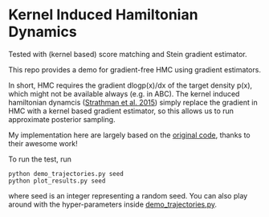 # Kernel Induced Hamiltonian Dynamics

Tested with (kernel based) score matching and Stein gradient estimator.

This repo provides a demo for gradient-free HMC using gradient estimators. 

In short, HMC requires the gradient dlogp(x)/dx of the target density p(x), which might not be available always (e.g. in ABC).
The kernel induced hamiltonian dynamcis ([Strathman et al. 2015](https://arxiv.org/abs/1506.02564)) simply replace the gradient 
in HMC with a kernel based gradient estimator, so this allows us to run approximate posterior sampling.

My implementation here are largely based on the [original code](https://github.com/karlnapf/kernel_hmc), thanks to their 
awesome work!

To run the test, run

    python demo_trajectories.py seed
    python plot_results.py seed

where seed is an integer representing a random seed. You can also play around with the hyper-parameters inside
[demo_trajectories.py](https://github.com/YingzhenLi/SteinGrad/blob/master/hamiltonian/demo_trajectories.py).
